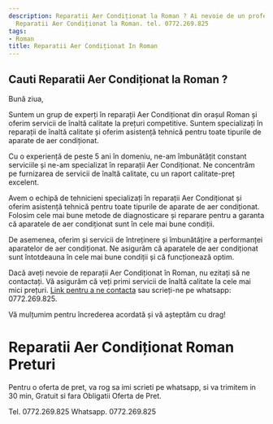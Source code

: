```yaml
---
description: Reparatii Aer Condiționat la Roman ? Ai nevoie de un profesionist in
  Reparatii Aer Condiționat la Roman. tel. 0772.269.825
tags:
- Roman
title: Reparatii Aer Condiționat In Roman
---
```



## Cauti Reparatii Aer Condiționat la Roman ?

Bună ziua,

Suntem un grup de experți în reparații Aer Condiționat din orașul Roman și oferim servicii de înaltă calitate la prețuri competitive. Suntem specializați în reparații de înaltă calitate și oferim asistență tehnică pentru toate tipurile de aparate de aer condiționat.

Cu o experiență de peste 5 ani în domeniu, ne-am îmbunătățit constant serviciile și ne-am specializat în reparații Aer Condiționat. Ne concentrăm pe furnizarea de servicii de înaltă calitate, cu un raport calitate-preț excelent.

Avem o echipă de tehnicieni specializați în reparații Aer Condiționat și oferim asistență tehnică pentru toate tipurile de aparate de aer condiționat. Folosim cele mai bune metode de diagnosticare și reparare pentru a garanta că aparatele de aer condiționat sunt în cele mai bune condiții.

De asemenea, oferim și servicii de întreținere și îmbunătățire a performanței aparatelor de aer condiționat. Ne asigurăm că aparatele de aer condiționat sunt întotdeauna în cele mai bune condiții și că funcționează optim.

Dacă aveți nevoie de reparații Aer Condiționat în Roman, nu ezitați să ne contactați. Vă asigurăm că veți primi servicii de înaltă calitate la cele mai mici prețuri. [Link pentru a ne contacta](https://www.example.com/) sau scrieți-ne pe whatsapp: 0772.269.825.

Vă mulțumim pentru încrederea acordată și vă așteptăm cu drag!

# Reparatii Aer Condiționat Roman Preturi
Pentru o oferta de pret, va rog sa imi scrieti pe whatsapp, si va trimitem in 30 min, Gratuit si fara Obligatii Oferta de Pret.

Tel. 0772.269.825
Whatsapp. 0772.269.825